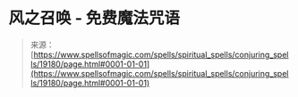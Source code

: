 <!--yml

category: 未分类

date: 2024-06-12 19:00:56

-->

# 风之召唤 - 免费魔法咒语

> 来源：[https://www.spellsofmagic.com/spells/spiritual_spells/conjuring_spells/19180/page.html#0001-01-01](https://www.spellsofmagic.com/spells/spiritual_spells/conjuring_spells/19180/page.html#0001-01-01)
